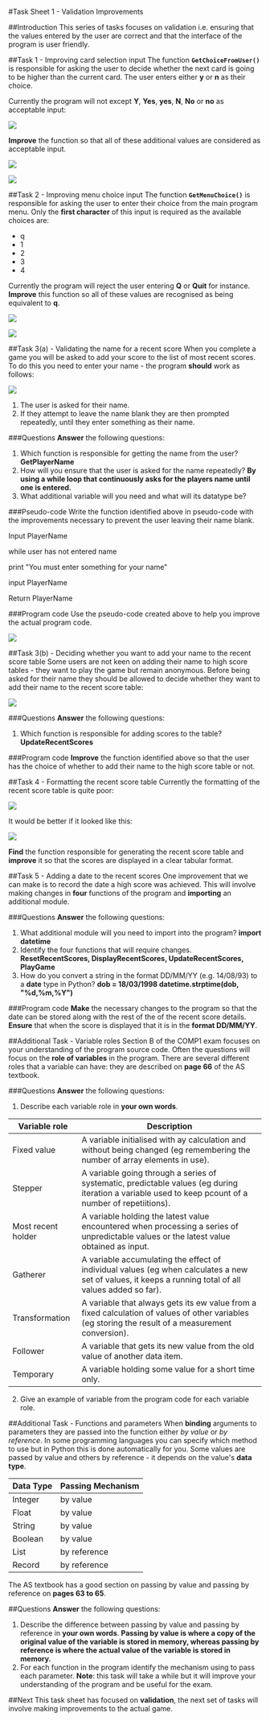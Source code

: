 #Task Sheet 1 - Validation Improvements

##Introduction
This series of tasks focuses on validation i.e. ensuring that the values entered by the user are correct and that the interface of the program is user friendly.

##Task 1 - Improving card selection input
The function **`GetChoiceFromUser()`** is responsible for asking the user to decide whether the next card is going to be higher than the current card. The user enters either **y** or **n** as their choice.

Currently the program will not except **Y**, **Yes**, **yes**, **N**, **No** or **no** as acceptable input:

![][1]

**Improve** the function so that all of these additional values are considered as acceptable input.

![](https://www.dropbox.com/s/4ugdh9vc2isv87q/s1.PNG?dl=1)

![](https://www.dropbox.com/s/lc9puhe7m4q1ssu/s3.PNG?dl=1)

##Task 2 - Improving menu choice input
The function **`GetMenuChoice()`** is responsible for asking the user to enter their choice from the main program menu. Only the **first character** of this input is required as the available choices are:

- q
- 1
- 2
- 3
- 4

Currently the program will reject the user entering **Q** or **Quit** for instance. **Improve** this function so all of these values are recognised as being equivalent to **q**.

![](https://www.dropbox.com/s/x8sqbrexl38edmi/s2.PNG?dl=1)

![](https://www.dropbox.com/s/wl9gqveogcksyh3/s4.PNG?dl=1)

##Task 3(a) - Validating the name for a recent score
When you complete a game you will be asked to add your score to the list of most recent scores. To do this you need to enter your name - the program **should** work as follows:

![][2]

1. The user is asked for their name.
2. If they attempt to leave the name blank they are then prompted repeatedly, until they enter something as their name.

###Questions
**Answer** the following questions:

1. Which function is responsible for getting the name from the user? **GetPlayerName**
2. How will you ensure that the user is asked for the name repeatedly? **By using a while loop that continuously asks for the players name until one is entered.**
3. What additional variable will you need and what will its datatype be?

###Pseudo-code
Write the function identified above in pseudo-code with the improvements necessary to prevent the user leaving their name blank.

Input PlayerName

while user has not entered name

  print "You must enter something for your name"
  
  input PlayerName
  
Return PlayerName

###Program code
Use the pseudo-code created above to help you improve the actual program code.

![](https://www.dropbox.com/s/5e2nwt1ovtz8zmb/hww.PNG?dl=1)

##Task 3(b) - Deciding whether you want to add your name to the recent score table
Some users are not keen on adding their name to high score tables - they want to play the game but remain anonymous. Before being asked for their name they should be allowed to decide whether they want to add their name to the recent score table:

![][3]

###Questions
**Answer** the following questions:

1. Which function is responsible for adding scores to the table? **UpdateRecentScores**

###Program code
**Improve** the function identified above so that the user has the choice of whether to add their name to the high score table or not.

##Task 4 - Formatting the recent score table
Currently the formatting of the recent score table is quite poor:

![][4]

It would be better if it looked like this:

![][5]

**Find** the function responsible for generating the recent score table and **improve** it so that the scores are displayed in a clear tabular format.

##Task 5 - Adding a date to the recent scores
One improvement that we can make is to record the date a high score was achieved. This will involve making changes in **four** functions of the program and **importing** an additional module.

###Questions
**Answer** the following questions:

1. What additional module will you need to import into the program? **import datetime**
2. Identify the four functions that will require changes. **ResetRecentScores, DisplayRecentScores, UpdateRecentScores, PlayGame**
3. How do you convert a string in the format DD/MM/YY (e.g. 14/08/93) to a **date** type in Python? **dob = 18/03/1998 datetime.strptime(dob, "%d,%m,%Y")**

###Program code
**Make** the necessary changes to the program so that the date can be stored along with the rest of the of the recent score details. **Ensure** that when the score is displayed that it is in the **format DD/MM/YY**.

##Additional Task - Variable roles
Section B of the COMP1 exam focuses on your understanding of the program source code. Often the questions will focus on the **role of variables** in the program. There are several different roles that a variable can have: they are described on **page 66** of the AS textbook.

###Questions
**Answer** the following questions:

1. Describe each variable role in **your own words**.

|**Variable role**|**Description**|
|-----------------|---------------|
|Fixed value|A variable initialised with ay calculation and without being changed (eg remembering the number of array elements in use).|
|Stepper|A variable going through a series of systematic, predictable values (eg during iteration a variable used to keep pcount of a number of repetiitions).|
|Most recent holder|A variable holding the latest value encountered when processing a series of unpredictable values or the latest value obtained as input.|
|Gatherer|A variable accumulating the effect of individual values (eg when calculates a new set of values, it keeps a running total of all values added so far).|
|Transformation|A variable that always gets its ew value from a fixed calculation of values of other variables (eg storing the result of a measurement conversion).|
|Follower|A variable that gets its new value from the old value of another data item.|
|Temporary|A variable holding some value for a short time only.|

2. Give an example of variable from the program code for each variable role.

##Additional Task - Functions and parameters
When **binding** arguments to parameters they are passed into the function either *by value* or *by reference*. In some programming languages you can specify which method to use but in Python this is done automatically for you. Some values are passed by value and others by reference - it depends on the value's **data type**.

|**Data Type**|**Passing Mechanism**|
|-------------|---------------------|
|Integer|by value|
|Float|by value|
|String|by value|
|Boolean|by value|
|List|by reference|
|Record|by reference|

The AS textbook has a good section on passing by value and passing by reference on **pages 63 to 65**.

##Questions
**Answer** the following questions:

1. Describe the difference between passing by value and passing by reference in **your own words**. **Passing by value is where a copy of the original value of the variable is stored in memory, whereas passing by reference is where the actual value of the variable is stored in memory.**
2. For each function in the program identify the mechanism using to pass each parameter. **Note**: this task will take a while but it will improve your understanding of the program and be useful for the exam.

##Next
This task sheet has focused on **validation**, the next set of tasks will involve making improvements to the actual game.




[1]: images/valid_yes_no_input.png
[2]: images/high_score_name.png
[3]: images/ask_for_name.png
[4]: images/high_score_table_old.png
[5]: images/high_score_table_new.png
